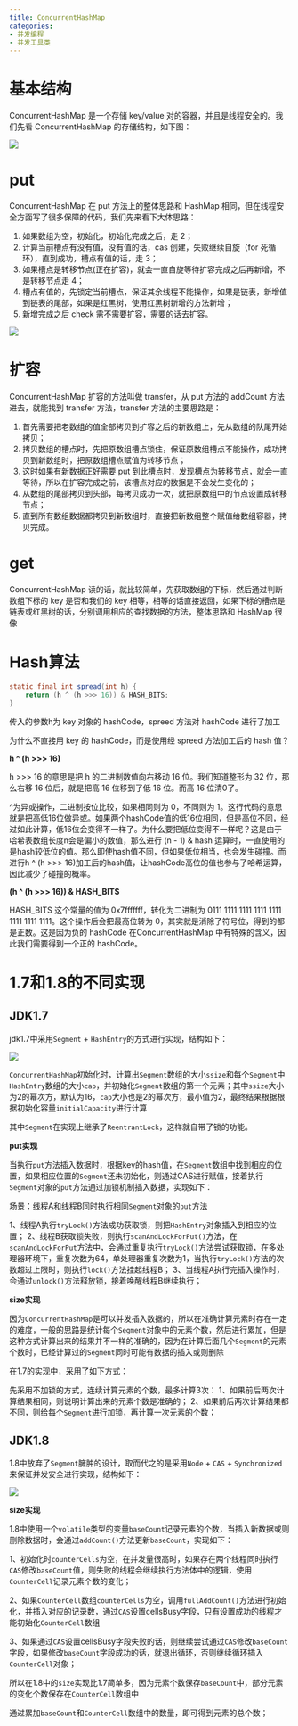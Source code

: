 ```yaml
---
title: ConcurrentHashMap
categories: 
- 并发编程
- 并发工具类
---
```


# 基本结构

ConcurrentHashMap 是一个存储 key/value 对的容器，并且是线程安全的。我们先看 ConcurrentHashMap 的存储结构，如下图：

![](https://p6-juejin.byteimg.com/tos-cn-i-k3u1fbpfcp/c1496206a83d44db9abbf39001338982~tplv-k3u1fbpfcp-watermark.image)

# put

ConcurrentHashMap 在 put 方法上的整体思路和 HashMap 相同，但在线程安全方面写了很多保障的代码，我们先来看下大体思路：

1. 如果数组为空，初始化，初始化完成之后，走 2；
2. 计算当前槽点有没有值，没有值的话，cas 创建，失败继续自旋（for 死循环），直到成功，槽点有值的话，走 3；
3. 如果槽点是转移节点(正在扩容)，就会一直自旋等待扩容完成之后再新增，不是转移节点走 4；
4. 槽点有值的，先锁定当前槽点，保证其余线程不能操作，如果是链表，新增值到链表的尾部，如果是红黑树，使用红黑树新增的方法新增；
5. 新增完成之后 check 需不需要扩容，需要的话去扩容。

![](https://p6-juejin.byteimg.com/tos-cn-i-k3u1fbpfcp/e4640b27832d4e2da4b521a447d082d0~tplv-k3u1fbpfcp-watermark.image)

# 扩容

ConcurrentHashMap 扩容的方法叫做 transfer，从 put 方法的 addCount 方法进去，就能找到 transfer 方法，transfer 方法的主要思路是：

1. 首先需要把老数组的值全部拷贝到扩容之后的新数组上，先从数组的队尾开始拷贝；
2. 拷贝数组的槽点时，先把原数组槽点锁住，保证原数组槽点不能操作，成功拷贝到新数组时，把原数组槽点赋值为转移节点；
3. 这时如果有新数据正好需要 put 到此槽点时，发现槽点为转移节点，就会一直等待，所以在扩容完成之前，该槽点对应的数据是不会发生变化的；
4. 从数组的尾部拷贝到头部，每拷贝成功一次，就把原数组中的节点设置成转移节点；
5. 直到所有数组数据都拷贝到新数组时，直接把新数组整个赋值给数组容器，拷贝完成。

# get

ConcurrentHashMap 读的话，就比较简单，先获取数组的下标，然后通过判断数组下标的 key 是否和我们的 key 相等，相等的话直接返回，如果下标的槽点是链表或红黑树的话，分别调用相应的查找数据的方法，整体思路和 HashMap 很像

# Hash算法

```java
static final int spread(int h) {
    return (h ^ (h >>> 16)) & HASH_BITS;
}
```

传入的参数h为 key 对象的 hashCode，spreed 方法对 hashCode 进行了加工

为什么不直接用 key 的 hashCode，而是使用经 spreed 方法加工后的 hash 值？

**h ^ (h >>> 16)**

h >>> 16 的意思是把 h 的二进制数值向右移动 16 位。我们知道整形为 32 位，那么右移 16 位后，就是把高 16 位移到了低 16 位。而高 16 位清0了。

^为异或操作，二进制按位比较，如果相同则为 0，不同则为 1。这行代码的意思就是把高低16位做异或。如果两个hashCode值的低16位相同，但是高位不同，经过如此计算，低16位会变得不一样了。为什么要把低位变得不一样呢？这是由于哈希表数组长度n会是偏小的数值，那么进行 (n - 1) & hash 运算时，一直使用的是hash较低位的值。那么即使hash值不同，但如果低位相当，也会发生碰撞。而进行h ^ (h >>> 16)加工后的hash值，让hashCode高位的值也参与了哈希运算，因此减少了碰撞的概率。

**(h ^ (h >>> 16)) & HASH_BITS**

HASH_BITS 这个常量的值为 0x7fffffff，转化为二进制为 0111 1111 1111 1111 1111 1111 1111 1111。这个操作后会把最高位转为 0，其实就是消除了符号位，得到的都是正数。这是因为负的 hashCode 在ConcurrentHashMap 中有特殊的含义，因此我们需要得到一个正的 hashCode。

# 1.7和1.8的不同实现

## JDK1.7

jdk1.7中采用`Segment` + `HashEntry`的方式进行实现，结构如下：

![](https://p9-juejin.byteimg.com/tos-cn-i-k3u1fbpfcp/1995bd377af8470bbbd5369aba83fca0~tplv-k3u1fbpfcp-watermark.image)

`ConcurrentHashMap`初始化时，计算出`Segment`数组的大小`ssize`和每个`Segment`中`HashEntry`数组的大小`cap`，并初始化`Segment`数组的第一个元素；其中`ssize`大小为2的幂次方，默认为16，`cap`大小也是2的幂次方，最小值为2，最终结果根据根据初始化容量`initialCapacity`进行计算

其中`Segment`在实现上继承了`ReentrantLock`，这样就自带了锁的功能。

**put实现**

当执行`put`方法插入数据时，根据key的hash值，在`Segment`数组中找到相应的位置，如果相应位置的`Segment`还未初始化，则通过CAS进行赋值，接着执行`Segment`对象的`put`方法通过加锁机制插入数据，实现如下：

场景：线程A和线程B同时执行相同`Segment`对象的`put`方法

1、线程A执行`tryLock()`方法成功获取锁，则把`HashEntry`对象插入到相应的位置；
2、线程B获取锁失败，则执行`scanAndLockForPut()`方法，在`scanAndLockForPut`方法中，会通过重复执行`tryLock()`方法尝试获取锁，在多处理器环境下，重复次数为64，单处理器重复次数为1，当执行`tryLock()`方法的次数超过上限时，则执行`lock()`方法挂起线程B；
3、当线程A执行完插入操作时，会通过`unlock()`方法释放锁，接着唤醒线程B继续执行；

**size实现**

因为`ConcurrentHashMap`是可以并发插入数据的，所以在准确计算元素时存在一定的难度，一般的思路是统计每个`Segment`对象中的元素个数，然后进行累加，但是这种方式计算出来的结果并不一样的准确的，因为在计算后面几个`Segment`的元素个数时，已经计算过的`Segment`同时可能有数据的插入或则删除

在1.7的实现中，采用了如下方式：

先采用不加锁的方式，连续计算元素的个数，最多计算3次：
1、如果前后两次计算结果相同，则说明计算出来的元素个数是准确的；
2、如果前后两次计算结果都不同，则给每个`Segment`进行加锁，再计算一次元素的个数；

## JDK1.8

1.8中放弃了`Segment`臃肿的设计，取而代之的是采用`Node` + `CAS` + `Synchronized`来保证并发安全进行实现，结构如下：

![](https://p3-juejin.byteimg.com/tos-cn-i-k3u1fbpfcp/16d31edaedf5496e84c6a706e1a695e9~tplv-k3u1fbpfcp-watermark.image)

**size实现**

1.8中使用一个`volatile`类型的变量`baseCount`记录元素的个数，当插入新数据或则删除数据时，会通过`addCount()`方法更新`baseCount`，实现如下：

1、初始化时`counterCells`为空，在并发量很高时，如果存在两个线程同时执行`CAS`修改`baseCount`值，则失败的线程会继续执行方法体中的逻辑，使用`CounterCell`记录元素个数的变化；

2、如果`CounterCell`数组`counterCells`为空，调用`fullAddCount()`方法进行初始化，并插入对应的记录数，通过`CAS`设置cellsBusy字段，只有设置成功的线程才能初始化`CounterCell`数组

3、如果通过`CAS`设置cellsBusy字段失败的话，则继续尝试通过`CAS`修改`baseCount`字段，如果修改`baseCount`字段成功的话，就退出循环，否则继续循环插入`CounterCell`对象；

所以在1.8中的`size`实现比1.7简单多，因为元素个数保存`baseCount`中，部分元素的变化个数保存在`CounterCell`数组中

通过累加`baseCount`和`CounterCell`数组中的数量，即可得到元素的总个数；